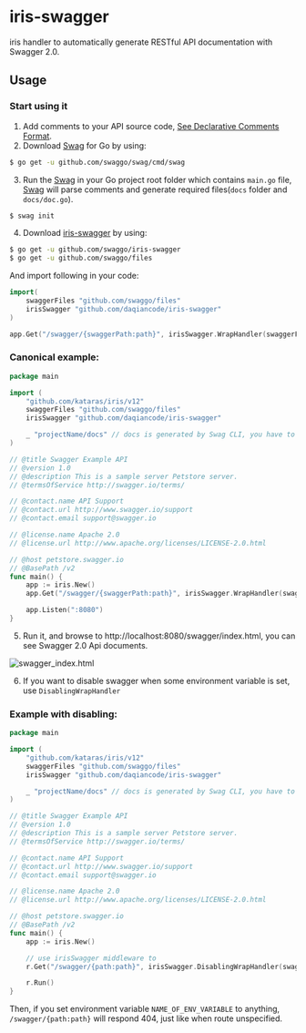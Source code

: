 # iris-swagger

iris handler to automatically generate RESTful API documentation with Swagger 2.0.

## Usage

### Start using it
1. Add comments to your API source code, [See Declarative Comments Format](https://swaggo.github.io/swaggo.io/declarative_comments_format/).
2. Download [Swag](https://github.com/swaggo/swag) for Go by using:
```sh
$ go get -u github.com/swaggo/swag/cmd/swag
```

3. Run the [Swag](https://github.com/swaggo/swag) in your Go project root folder which contains `main.go` file, [Swag](https://github.com/swaggo/swag) will parse comments and generate required files(`docs` folder and `docs/doc.go`).
```sh
$ swag init
```
4. Download [iris-swagger](https://github.com/daqiancode/iris-swagger) by using:
```sh
$ go get -u github.com/swaggo/iris-swagger
$ go get -u github.com/swaggo/files
```
And import following in your code:

```go
import(
	swaggerFiles "github.com/swaggo/files"
	irisSwagger "github.com/daqiancode/iris-swagger"
)

app.Get("/swagger/{swaggerPath:path}", irisSwagger.WrapHandler(swaggerFiles.Handler))
```

### Canonical example:

```go
package main

import (
	"github.com/kataras/iris/v12"
	swaggerFiles "github.com/swaggo/files"
	irisSwagger "github.com/daqiancode/iris-swagger"

	_ "projectName/docs" // docs is generated by Swag CLI, you have to import it.
)

// @title Swagger Example API
// @version 1.0
// @description This is a sample server Petstore server.
// @termsOfService http://swagger.io/terms/

// @contact.name API Support
// @contact.url http://www.swagger.io/support
// @contact.email support@swagger.io

// @license.name Apache 2.0
// @license.url http://www.apache.org/licenses/LICENSE-2.0.html

// @host petstore.swagger.io
// @BasePath /v2
func main() {
	app := iris.New()
	app.Get("/swagger/{swaggerPath:path}", irisSwagger.WrapHandler(swaggerFiles.Handler))

	app.Listen(":8080")
}
```

5. Run it, and browse to http://localhost:8080/swagger/index.html, you can see Swagger 2.0 Api documents.

![swagger_index.html](https://user-images.githubusercontent.com/8943871/60704329-b7ab0680-9f36-11e9-9184-5c638c05e9c5.png)

6. If you want to disable swagger when some environment variable is set, use `DisablingWrapHandler`

### Example with disabling:

```go
package main

import (
	"github.com/kataras/iris/v12"
	swaggerFiles "github.com/swaggo/files"
	irisSwagger "github.com/daqiancode/iris-swagger"

	_ "projectName/docs" // docs is generated by Swag CLI, you have to import it.
)

// @title Swagger Example API
// @version 1.0
// @description This is a sample server Petstore server.
// @termsOfService http://swagger.io/terms/

// @contact.name API Support
// @contact.url http://www.swagger.io/support
// @contact.email support@swagger.io

// @license.name Apache 2.0
// @license.url http://www.apache.org/licenses/LICENSE-2.0.html

// @host petstore.swagger.io
// @BasePath /v2
func main() {
	app := iris.New()

    // use irisSwagger middleware to
	r.Get("/swagger/{path:path}", irisSwagger.DisablingWrapHandler(swaggerFiles.Handler, "NAME_OF_ENV_VARIABLE"))

	r.Run()
}
```

Then, if you set environment variable `NAME_OF_ENV_VARIABLE` to anything, `/swagger/{path:path}`
will respond 404, just like when route unspecified.
